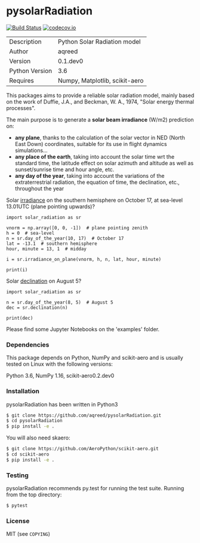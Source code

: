 # pysolarRadiation

[![Build Status](https://travis-ci.com/aqreed/pysolarRadiation.svg?branch=travis-ci)](https://travis-ci.com/aqreed/pysolarRadiation)
[![codecov.io](https://codecov.io/gh/aqreed/pysolarRadiation/branch/travis-ci/graph/badge.svg)](https://codecov.io/gh/aqreed/pysolarRadiation/branch/travis-ci)

|  |  |
| ------ | ------ |
| Description | Python Solar Radiation model |
| Author | aqreed |
| Version | 0.1.dev0 |
| Python Version | 3.6 |
| Requires | Numpy, Matplotlib, scikit-aero |

This packages aims to provide a reliable solar radiation model, mainly based on the work of Duffie, J.A., and Beckman, W. A., 1974, "Solar energy thermal processes".

The main purpose is to generate a **solar beam irradiance** (W/m2) prediction on:
* **any plane**, thanks to the calculation of the solar vector in NED (North East Down) coordinates, suitable for its use in flight dynamics simulations...
* **any place of the earth**, taking into account the solar time wrt the standard time, the latitude effect on solar azimuth and altitude as well as sunset/sunrise time and hour angle, etc.
* **any day of the year**, taking into account the variations of the extraterrestrial radiation, the equation of time, the declination, etc., throughout the year

Solar [irradiance](https://en.wikipedia.org/wiki/Solar_irradiance) on the southern hemisphere on October 17, at sea-level 13.01UTC (plane pointing upwards)?

```
import solar_radiation as sr

vnorm = np.array([0, 0, -1])  # plane pointing zenith
h = 0  # sea-level
n = sr.day_of_the_year(10, 17)  # October 17
lat = -13.1  # southern hemisphere
hour, minute = 13, 1  # midday

i = sr.irradiance_on_plane(vnorm, h, n, lat, hour, minute)

print(i)
```

Solar [declination](https://en.wikipedia.org/wiki/Position_of_the_Sun#Declination_of_the_Sun_as_seen_from_Earth) on August 5?

```
import solar_radiation as sr

n = sr.day_of_the_year(8, 5)  # August 5
dec = sr.declination(n)

print(dec)
```

Please find some Jupyter Notebooks on the 'examples' folder.

### Dependencies

This package depends on Python, NumPy and scikit-aero and is usually tested on Linux with the following versions:

Python 3.6, NumPy 1.16, scikit-aero0.2.dev0

### Installation

pysolarRadiation has been written in Python3

```sh
$ git clone https://github.com/aqreed/pysolarRadiation.git
$ cd pysolarRadiation
$ pip install -e .
```

You will also need skaero:

```sh
$ git clone https://github.com/AeroPython/scikit-aero.git
$ cd scikit-aero
$ pip install -e .
```

### Testing

pysolarRadiation recommends py.test for running the test suite. Running from the top directory:

```sh
$ pytest
```

### License

MIT (see `COPYING`)